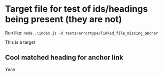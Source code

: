 # Target file for test of ids/headings being present (they are not)

Run like: `node .\index.js -d tests/errortype/linked_file_missing_anchor`
 
This is a target 


## Cool matched heading for anchor link

Yeah